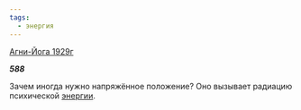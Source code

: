 ```yaml
---
tags:
  - энергия
---
```

[Агни-Йога 1929г](https://127.0.0.1:4002/agni/1929)

___588___

Зачем иногда нужно напряжённое положение? Оно вызывает радиацию психической [энергии](../../../tags/#энергия).